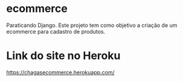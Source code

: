 # ecommerce
Paraticando Django. Este projeto tem como objetivo a criação de um ecommerce para cadastro de produtos.
# Link do site no Heroku
https://chagasecommerce.herokuapp.com/
